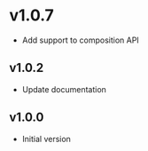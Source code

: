 # v1.0.7

- Add support to composition API

## v1.0.2

- Update documentation

## v1.0.0

- Initial version

